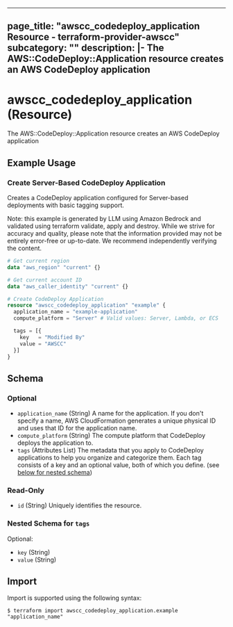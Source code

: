 
---
page_title: "awscc_codedeploy_application Resource - terraform-provider-awscc"
subcategory: ""
description: |-
  The AWS::CodeDeploy::Application resource creates an AWS CodeDeploy application
---

# awscc_codedeploy_application (Resource)

The AWS::CodeDeploy::Application resource creates an AWS CodeDeploy application

## Example Usage

### Create Server-Based CodeDeploy Application

Creates a CodeDeploy application configured for Server-based deployments with basic tagging support.
                                
Note: this example is generated by LLM using Amazon Bedrock and validated using terraform validate, apply and destroy. While we strive for accuracy and quality, please note that the information provided may not be entirely error-free or up-to-date. We recommend independently verifying the content.

```terraform
# Get current region
data "aws_region" "current" {}

# Get current account ID
data "aws_caller_identity" "current" {}

# Create CodeDeploy Application
resource "awscc_codedeploy_application" "example" {
  application_name = "example-application"
  compute_platform = "Server" # Valid values: Server, Lambda, or ECS

  tags = [{
    key   = "Modified By"
    value = "AWSCC"
  }]
}
```

<!-- schema generated by tfplugindocs -->
## Schema

### Optional

- `application_name` (String) A name for the application. If you don't specify a name, AWS CloudFormation generates a unique physical ID and uses that ID for the application name.
- `compute_platform` (String) The compute platform that CodeDeploy deploys the application to.
- `tags` (Attributes List) The metadata that you apply to CodeDeploy applications to help you organize and categorize them. Each tag consists of a key and an optional value, both of which you define. (see [below for nested schema](#nestedatt--tags))

### Read-Only

- `id` (String) Uniquely identifies the resource.

<a id="nestedatt--tags"></a>
### Nested Schema for `tags`

Optional:

- `key` (String)
- `value` (String)

## Import

Import is supported using the following syntax:

```shell
$ terraform import awscc_codedeploy_application.example "application_name"
```
